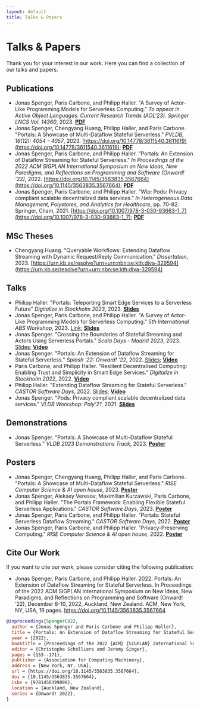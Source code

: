 ```yaml
---
layout: default
title: Talks & Papers
---
```


# Talks & Papers

Thank you for your interest in our work. Here you can find a collection of our talks and papers.

## Publications
* Jonas Spenger, Paris Carbone, and Philipp Haller. "A Survey of Actor-Like Programming Models for Serverless Computing." *To appear in Active Object Languages: Current Research Trends (AOL'23). Springer LNCS Vol. 14360*, 2023. **[PDF](https://people.kth.se/~jspenger/pdfs/spenger23aol.pdf)**
* Jonas Spenger, Chengyang Huang, Philipp Haller, and Paris Carbone. "Portals: A Showcase of Multi-Dataflow Stateful Serverless." *PVLDB, 16(12): 4054 - 4057*, 2023. [https://doi.org/10.14778/3611540.3611619](https://doi.org/10.14778/3611540.3611619); **[PDF](https://www.vldb.org/pvldb/vol16/p4054-spenger.pdf)**
* Jonas Spenger, Paris Carbone, and Philipp Haller. "Portals: An Extension of Dataflow Streaming for Stateful Serverless." *In Proceedings of the 2022 ACM SIGPLAN International Symposium on New Ideas, New Paradigms, and Reflections on Programming and Software (Onward! ’22)*, 2022. [https://doi.org/10.1145/3563835.3567664](https://doi.org/10.1145/3563835.3567664); **[PDF](https://people.kth.se/~jspenger/pdfs/spenger22onward.pdf)**
* Jonas Spenger, Paris Carbone, and Philipp Haller. "Wip: Pods: Privacy compliant scalable decentralized data services." *In Heterogeneous Data Management, Polystores, and Analytics for Healthcare*, pp. 70-82. Springer, Cham, 2021. [https://doi.org/10.1007/978-3-030-93663-1_7](https://doi.org/10.1007/978-3-030-93663-1_7); **[PDF](https://people.kth.se/~jspenger/pdfs/spenger21poly.pdf)**

## MSc Theses
* Chengyang Huang. "Queryable Workflows: Extending Dataflow Streaming with Dynamic Request/Reply Communication." *Dissertation*, 2023. [https://urn.kb.se/resolve?urn=urn:nbn:se:kth:diva-329594](https://urn.kb.se/resolve?urn=urn:nbn:se:kth:diva-329594)

## Talks
* Philipp Haller. "Portals: Teleporting Smart Edge Services to a Serverless Future" *Digitalize in Stockholm 2023*, 2023. **[Slides](https://speakerdeck.com/phaller/portals-teleporting-smart-edge-services-to-a-serverless-future)**
* Jonas Spenger, Paris Carbone, and Philipp Haller. "A Survey of Actor-Like Programming Models for Serverless Computing." *5th International ABS Workshop*, 2023. [Link](https://edkamb.github.io/ABS_23/); **[Slides](https://people.kth.se/~jspenger/slides/spenger23abs-slides.pdf)**
* Jonas Spenger. "Crossing the Boundaries of Stateful Streaming and Actors Using Serverless Portals." *Scala Days - Madrid 2023*, 2023. [Slides](https://people.kth.se/~jspenger/slides/spenger23scaladays-slides.pdf); **[Video](https://www.youtube.com/watch?v=Ctpif-uk7sw)**
* Jonas Spenger. "Portals: An Extension of Dataflow Streaming for Stateful Serverless." *Splash '22: Onward! ’22*, 2022. [Slides](https://people.kth.se/~jspenger/slides/spenger22onward-slides.pdf); **[Video](https://www.youtube.com/watch?v=LyLNjtENti4)**
* Paris Carbone, and Philipp Haller. "Resilient Decentralised Computing: Enabling Trust and Simplicity in Smart Edge Services." *Digitalize in Stockholm 2022*, 2022. **[Video](https://www.youtube.com/watch?v=bzpQpm61o2c)**
* Philipp Haller. "Extending Dataflow Streaming for Stateful Serverless." *CASTOR Software Days*, 2022. [Slides](https://speakerdeck.com/phaller/extending-dataflow-streaming-for-stateful-serverless); **[Video](https://www.youtube.com/watch?v=M5Wv6Y8N2wM)**
* Jonas Spenger. "Pods: Privacy compliant scalable decentralized data services." *VLDB Workshop: Poly'21*, 2021. **[Slides](https://people.kth.se/~jspenger/slides/spenger21poly-slides.pdf)**

## Demonstrations
* Jonas Spenger. "Portals: A Showcase of Multi-Dataflow Stateful Serverless." *VLDB 2023 Demonstrations Track*, 2023. **[Poster](https://people.kth.se/~jspenger/posters/spenger23vldb-poster.pdf)**
  
## Posters
* Jonas Spenger, Chengyang Huang, Philipp Haller, and Paris Carbone. "Portals: A Showcase of Multi-Dataflow Stateful Serverless." *RISE Computer Science & AI open house*, 2023. **[Poster](https://people.kth.se/~jspenger/posters/spenger23vldb-poster.pdf)**
* Jonas Spenger, Aleksey Veresov, Maximilian Kurzawski, Paris Carbone, and Philipp Haller. "The Portals Framework: Enabling Flexible Stateful Serverless Applications." *CASTOR Software Days*, 2023. **[Poster](https://people.kth.se/~jspenger/posters/spenger23castor-poster.pdf)**
* Jonas Spenger, Paris Carbone, and Philipp Haller. "Portals: Stateful Serverless Dataflow Streaming." *CASTOR Software Days*, 2022. **[Poster](https://people.kth.se/~jspenger/posters/spenger22castor-poster.pdf)**
* Jonas Spenger, Paris Carbone, and Philipp Haller. "Privacy-Preserving Computing." *RISE Computer Science & AI open house*, 2022. **[Poster](https://people.kth.se/~jspenger/posters/spenger22rise-poster.pdf)**

## Cite Our Work

If you want to cite our work, please consider citing the following publication:

* Jonas Spenger, Paris Carbone, and Philipp Haller. 2022. Portals: An Extension of Dataflow Streaming for Stateful Serverless. In Proceedings of the 2022 ACM SIGPLAN International Symposium on New Ideas, New Paradigms, and Reflections on Programming and Software (Onward! ’22), December 8-10, 2022, Auckland, New Zealand. ACM, New York, NY, USA, 19 pages. https://doi.org/10.1145/3563835.3567664

```bibtex
@inproceedings{SpengerCH22,
  author = {Jonas Spenger and Paris Carbone and Philipp Haller},
  title = {Portals: An Extension of Dataflow Streaming for Stateful Serverless},
  year = {2022},
  booktitle = {Proceedings of the 2022 {ACM} {SIGPLAN} International Symposium on New Ideas, New Paradigms, and Reflections on Programming and Software, Onward! 2022, Auckland, New Zealand, December 8-10, 2022},
  editor = {Christophe Scholliers and Jeremy Singer},
  pages = {153--171},
  publisher = {Association for Computing Machinery},
  address = {New York, NY, USA},
  url = {https://doi.org/10.1145/3563835.3567664},
  doi = {10.1145/3563835.3567664},
  isbn = {9781450399098},
  location = {Auckland, New Zealand},
  series = {Onward! 2022},
}
```
